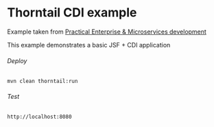 Thorntail CDI example
=====================================

Example taken from [Practical Enterprise & Microservices development](http://www.itbuzzpress.com/ebooks/java-ee-7-development-on-wildfly.html)

This example demonstrates a basic JSF + CDI application

###### Deploy
```shell
mvn clean thorntail:run
```
###### Test
```shell
http://localhost:8080 
```
 
 

 
